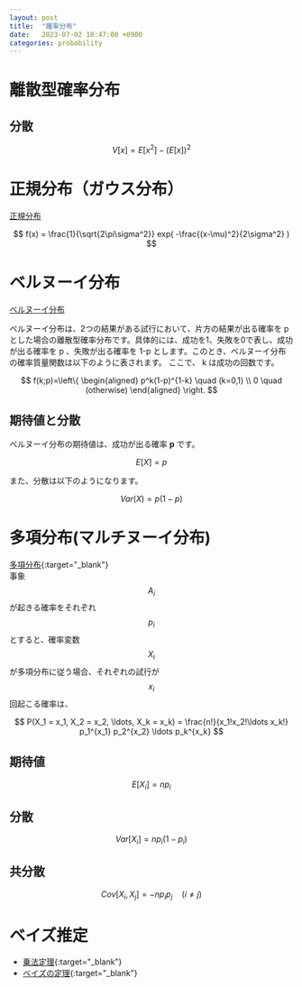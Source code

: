 ```yaml
---
layout: post
title:  "確率分布"
date:   2023-07-02 10:47:00 +0900
categories: probability
---
```


# 離散型確率分布

## 分散

$$
V[x] = E[x^2] - (E[x])^2 
$$

# 正規分布（ガウス分布）

[正規分布](https://bellcurve.jp/statistics/course/7797.html)  

$$
f(x) = \frac{1}{\sqrt{2\pi\sigma^2}} exp( -\frac{(x-\mu)^2}{2\sigma^2} )
$$

# ベルヌーイ分布

[ベルヌーイ分布](https://ja.wikipedia.org/wiki/ベルヌーイ分布)

ベルヌーイ分布は、2つの結果がある試行において、片方の結果が出る確率を p とした場合の離散型確率分布です。具体的には、成功を1、失敗を0で表し、成功が出る確率を p 、失敗が出る確率を 1-p とします。このとき、ベルヌーイ分布の確率質量関数は以下のように表されます。
ここで、 k は成功の回数です。

$$
f(k;p)=\left\{
\begin{aligned}
p^k(1-p)^{1-k} \quad (k=0,1) \\
0 \quad (otherwise)
\end{aligned}
\right.
$$

## 期待値と分散

ベルヌーイ分布の期待値は、成功が出る確率 **p** です。

$$
E[X]=p
$$

また、分散は以下のようになります。

$$
Var(X)=p(1-p)
$$

# 多項分布(マルチヌーイ分布)

[多項分布](https://bellcurve.jp/statistics/course/26597.html){:target="_blank"}  
事象 $$A_i$$ が起きる確率をそれぞれ $$p_i$$ とすると、確率変数 $$X_i$$ が多項分布に従う場合、それぞれの試行が $$x_i$$ 回起こる確率は、

$$
P(X_1 = x_1, X_2 = x_2, \ldots, X_k = x_k) = \frac{n!}{x_1!x_2!\ldots x_k!} p_1^{x_1} p_2^{x_2} \ldots p_k^{x_k}
$$

## 期待値

$$
E[X_i] = np_i
$$

## 分散

$$
Var[X_i] = np_i(1-p_i)
$$

## 共分散

$$
Cov[X_i, X_j] = -np_ip_j \quad (i \neq j)
$$

# ベイズ推定

- [乗法定理](https://bellcurve.jp/statistics/course/6442.html){:target="_blank"}
- [ベイズの定理](https://bellcurve.jp/statistics/course/6444.html){:target="_blank"}
